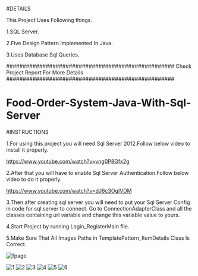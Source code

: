 #DETAILS

This Project Uses Following things.

1.SQL Server.

2.Five Design Pattern Implemented In Java.

3.Uses Database Sql Queries.


###################################################   Check Project Report For More Details   ###################################################






# Food-Order-System-Java-With-Sql-Server
#INSTRUCTIONS

1.For using this project you will need Sql Server 2012.Follow below video to install it properly.

https://www.youtube.com/watch?v=vng0P8Gfx2g

2.After that you will have to enable Sql Server Authentication.Follow below video to do it properly.

https://www.youtube.com/watch?v=dJ6c3OgIVDM

3.Then after creating sql server you will need to put your Sql Server Config in code for sql server to connect.
Go to ConnectionAdapterClass and all the classes containing url variable and change this variable value to yours.

4.Start Project by running Login_RegisterMain file.

5.Make Sure That All Images Paths in TemplatePattern_ItemDetails Class Is Correct.






![fpage](https://user-images.githubusercontent.com/72889284/188519307-1356686f-e9e7-49d6-a8a5-da389b154970.png)

![1](https://user-images.githubusercontent.com/72889284/188520039-db439a1f-431f-4da1-9b1e-18d3c0ed7bf7.png)
![2](https://user-images.githubusercontent.com/72889284/188520046-e56864cd-4040-4a81-89a8-db66bb6b4bb5.png)
![3](https://user-images.githubusercontent.com/72889284/188520050-26a71d1a-9263-4c8c-8e3e-2a9e77dd1feb.png)
![4](https://user-images.githubusercontent.com/72889284/188520051-c1bec90f-c1dc-45a7-9cb0-51e4d9dd1232.png)
![5](https://user-images.githubusercontent.com/72889284/188520058-3c66908e-1017-4381-8e27-d6c24b2abd77.png)
![6](https://user-images.githubusercontent.com/72889284/188520061-a5e06cfa-606e-478b-9d6a-b6781da0919a.png)
